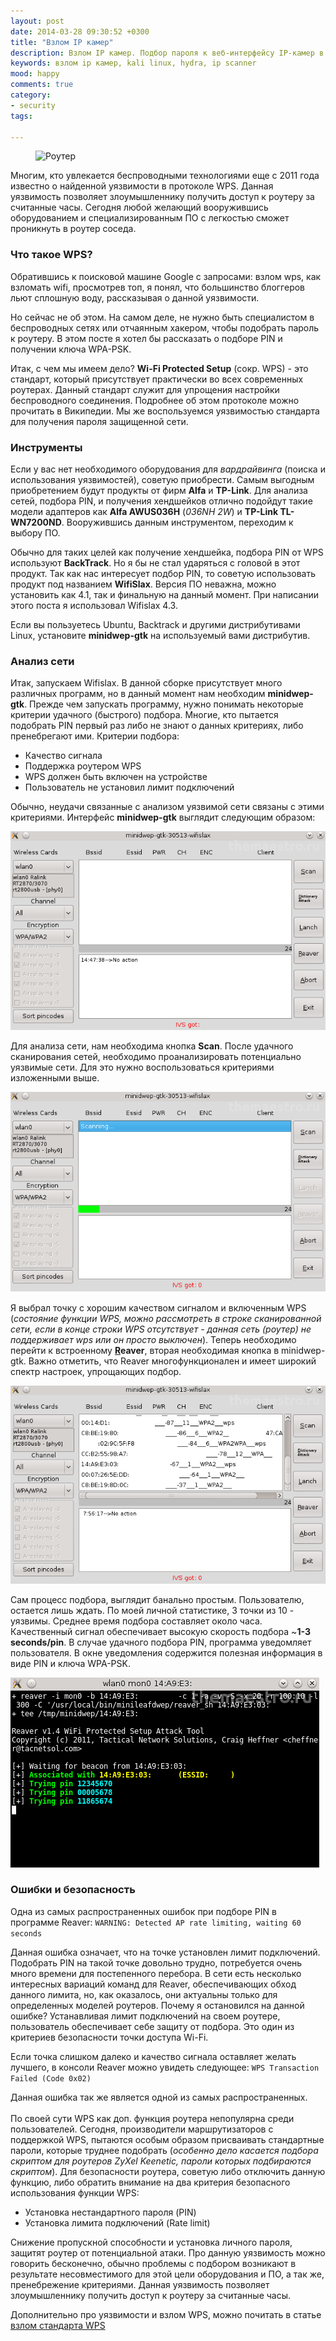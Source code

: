 ```yaml
---
layout: post
date: 2014-03-28 09:30:52 +0300
title: "Взлом IP камер"
description: Взлом IP камер. Подбор пароля к веб-интерфейсу IP-камер в России. Использование эксплоита для получения доступа к интерфейсу регистратора.
keywords: взлом ip камер, kali linux, hydra, ip scanner
mood: happy
comments: true
category:
- security
tags:

---
```


<figure>
    <img src="http://dubkov.xyz/assets/img/router.jpg" alt="Роутер" />
</figure>

Многим, кто увлекается беспроводными технологиями еще с 2011 года известно о найденной уязвимости в протоколе WPS. Данная уязвимость позволяет злоумышленнику получить доступ к роутеру за считанные часы. Сегодня любой желающий вооружившись оборудованием и специализированным ПО  с легкостью сможет проникнуть в роутер соседа.
<!--more-->
<h3>Что такое WPS?</h3>
Обратившись к поисковой машине Google с запросами:  взлом wps, как взломать wifi, проcмотрев топ, я понял, что большинство блоггеров льют сплошную воду, рассказывая о данной уязвимости.

Но сейчас не об этом. На самом деле, не нужно быть специалистом в беспроводных сетях или отчаянным хакером, чтобы подобрать пароль к роутеру. В этом посте я хотел бы рассказать о подборе PIN и получении ключа WPA-PSK.

Итак, с чем мы имеем дело? <b>Wi-Fi Protected Setup</b> (сокр. WPS) - это стандарт, который присутствует практически во всех современных роутерах. Данный стандарт служит для упрощения настройки беспроводного соединения. Подробнее об этом протоколе можно прочитать в Википедии. Мы же воспользуемся уязвимостью стандарта для получения пароля защищенной сети.

<h3>Инструменты</h3>
Если у вас нет необходимого оборудования для <i>вардрайвинга</i> (поиска и использования уязвимостей), советую приобрести. Самым выгодным приобретением будут продукты от фирм <b>Alfa</b> и <b>TP-Link</b>. Для анализа сетей, подбора PIN, и получения хендшейков отлично подойдут такие модели адаптеров как <b>Alfa AWUS036H</b> (<i>036NH 2W</i>) и <b>TP-Link TL-WN7200ND</b>. Вооружившись данным инструментом, переходим к выбору ПО.

Обычно для таких целей как получение хендшейка, подбора PIN от WPS используют <b>BackTrack</b>. Но я бы не стал ударяться с головой в этот продукт. Так как нас интересует подбор PIN, то советую использовать продукт под названием <b>WifiSlax</b>. Версия ПО неважна, можно установить как 4.1, так и финальную на данный момент. При написании этого поста я использовал Wifislax 4.3.

Если вы пользуетесь Ubuntu, Backtrack и другими дистрибутивами Linux, установите <b>minidwep-gtk</b> на используемый вами дистрибутив.

<h3>Анализ сети</h3>
Итак, запускаем Wifislax. В данной сборке присутствует много различных программ, но в данный момент нам необходим <b>minidwep-gtk</b>. Прежде чем запускать программу, нужно понимать некоторые критерии удачного (быстрого) подбора. Многие, кто пытается подобрать PIN первый раз либо не знают о данных критериях, либо пренебрегают ими. Критерии подбора:
<ul>
<li>Качество сигнала<br /></li>
<li>Поддержка роутером WPS</li>
<li>WPS должен быть включен на устройстве</li>
<li>Пользователь не установил лимит подключений</li>
</ul>

Обычно, неудачи связанные с анализом уязвимой сети связаны с этими критериями. Интерфейс <b>minidwep-gtk</b> выглядит следующим образом:

![minidwep-gtk](/assets/img/minidwep-gtk.png)

Для анализа сети, нам необходима кнопка <b>Scan</b>. После удачного сканирования сетей, необходимо проанализировать потенциально уязвимые сети. Для это нужно воспользоваться критериями изложенными выше.

![minidwep-gtk](/assets/img/minidwep-gtk_2.png)

Я выбрал точку с хорошим качеством сигналом и включенным WPS (<i>состояние функции WPS, можно рассмотреть в строке сканированной сети, если в конце строки WPS отсутствует - данная сеть (роутер) не поддерживает wps или он просто выключен</i>). Теперь необходимо перейти к встроенному <b><u>R</u>eaver</b>, вторая необходимая кнопка в minidwep-gtk. Важно отметить, что Reaver многофункционален и имеет широкий спектр настроек, упрощающих подбор.

![minidwep-gtk](/assets/img/minidwep-gtk_3.png)

Сам процесс подбора, выглядит банально простым. Пользователю, остается лишь ждать. По моей личной статистике, 3 точки из 10 - уязвимы. Среднее время подбора составляет около часа. Качественный сигнал обеспечивает высокую скорость подбора ~<b>1-3 seconds/pin</b>. В случае удачного подбора PIN, программа уведомляет пользователя. В окне уведомления содержится полезная информация в виде PIN и ключа WPA-PSK.

![minidwep-gtk](/assets/img/minidwep-gtk_4.png)

<h3>Ошибки и безопасность</h3>
Одна из самых распространенных ошибок при подборе PIN в программе Reaver: <code>WARNING&#58; Detected AP rate limiting, waiting 60 seconds</code>

Данная ошибка означает, что на точке установлен лимит подключений. Подобрать PIN на такой точке довольно трудно, потребуется очень много времени для постепенного перебора. В сети есть несколько интересных вариаций команд для Reaver, обеспечивающих обход данного лимита, но, как оказалось, они актуальны только для определенных моделей роутеров. Почему я остановился на данной ошибке? Устанавливая лимит подключений на своем роутере, пользователь обеспечивает себе защиту от подбора. Это один из критериев безопасности точки доступа Wi-Fi.

Если точка слишком далеко и качество сигнала оставляет желать лучшего, в консоли Reaver можно увидеть следующее: <code>WPS Transaction Failed (Code 0x02)</code>

Данная ошибка так же является одной из самых распространенных. <br /><br />По своей сути WPS как доп. функция роутера непопулярна среди пользователей. Сегодня, производители маршрутизаторов с поддержкой WPS, пытаются особым образом присваивать стандартные пароли, которые труднее подобрать (<i>особенно дело касается подбора скриптом для роутеров ZyXel Keenetic, пароли которых подбираются скриптом</i>). Для безопасности роутера, советую либо отключить данную функцию, либо обратить внимание на два критерия безопасного использования функции WPS:
<ul>
<li>Установка нестандартного пароля (PIN)</li>
<li>Установка лимита подключений (Rate limit)</li>
</ul>

Снижение пропускной способности и установка личного пароля, защитят роутер от потенциальной атаки. Про данную уязвимость можно говорить бесконечно, обычно проблемы с подбором возникают в результате несовместимого для этой цели оборудования и ПО, а так же, пренебрежение критериями. Данная уязвимость позволяет злоумышленнику получить доступ к роутеру за считанные часы.

Дополнительно про уязвимости и взлом WPS, можно почитать в статье <a href="/wireless/hack-wps/">взлом стандарта WPS</a>